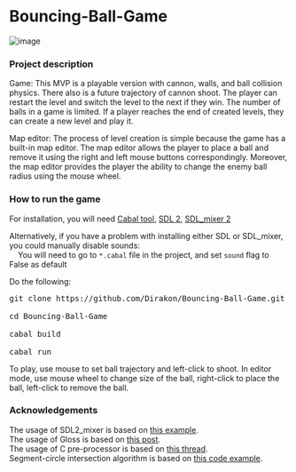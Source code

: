 # Bouncing-Ball-Game

![image](https://user-images.githubusercontent.com/50139678/174792711-d5012e5d-04a1-4528-9230-ea11b3aa06ce.png)

### Project description

Game:
This MVP is a playable version with cannon, walls, and ball collision physics. There also is a future trajectory of cannon shoot.
The player can restart the level and switch the level to the next if they win. The number of balls in a game is limited. If a player reaches the end of created levels, they can create a new level and play it.

Map editor:
The process of level creation is simple because the game has a built-in map editor. The map editor allows the player to place a ball and remove it using the right and left mouse buttons correspondingly. Moreover, the map editor provides the player the ability to change the enemy ball radius using the mouse wheel.


### How to run the game
For installation, you will need [Cabal tool](https://www.haskell.org/cabal/), [SDL 2](https://www.libsdl.org/download-2.0.php), [SDL_mixer 2](https://libsdl.org/projects/SDL_mixer/)

Alternatively, if you have a problem with installing either SDL or SDL_mixer, you could manually disable sounds:<br>
&nbsp;&nbsp;&nbsp;&nbsp;You will need to go to `*.cabal` file in the project, and set `sound` flag to False as default

Do the following:<br>
<pre>git clone https://github.com/Dirakon/Bouncing-Ball-Game.git<br>
cd Bouncing-Ball-Game<br>
cabal build<br>
cabal run</pre>

To play, use mouse to set ball trajectory and left-click to shoot.
In editor mode, use mouse wheel to change size of the ball, right-click to place the ball, left-click to remove the ball.


### Acknowledgements
The usage of SDL2_mixer is based on [this example](https://gitlab.homotopic.tech/haskell/sdl2-mixer/-/blob/master/examples/Basic/Main.hs). <br>
The usage of Gloss is based on [this post](https://andrew.gibiansky.com/blog/haskell/haskell-gloss/). <br>
The usage of C pre-processor is based on [this thread](https://stackoverflow.com/questions/6361846/where-can-i-learn-about-ifdef). <br>
Segment-circle intersection algorithm is based on [this code example](https://rosettacode.org/wiki/Line_circle_intersection#Haskell). <br>
